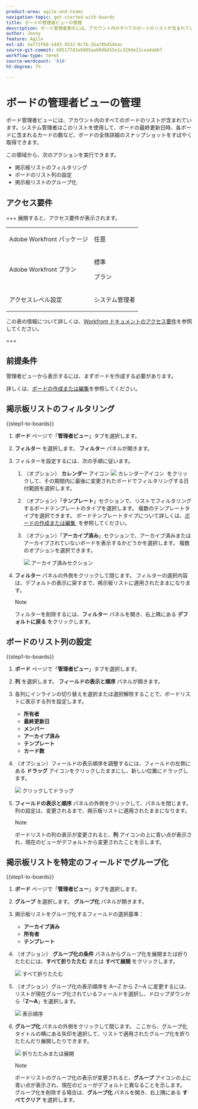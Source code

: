 ```yaml
---
product-area: agile-and-teams
navigation-topic: get-started-with-boards
title: ボードの管理者ビューの管理
description: ボード管理者表示には、アカウント内のすべてのボードのリストが含まれています。システム管理者はこれを使用して、ボードの詳細全体のクイックスナップショットを取得できます。
author: Jenny
feature: Agile
exl-id: 4a7f2f68-14d2-4532-8c76-2ba78b45deac
source-git-commit: 685177d3a8485aa60d8455e1c329de21cea4abb7
workflow-type: tm+mt
source-wordcount: '618'
ht-degree: 7%

---
```


# ボードの管理者ビューの管理

ボード管理者ビューには、アカウント内のすべてのボードのリストが含まれています。システム管理者はこのリストを使用して、ボードの最終更新日時、各ボードに含まれるカードの数など、ボードの全体詳細のスナップショットをすばやく取得できます。

この領域から、次のアクションを実行できます。

* 掲示板リストのフィルタリング
* ボードのリスト列の設定
* 掲示板リストのグループ化

## アクセス要件

+++ 展開すると、アクセス要件が表示されます。

<table style="table-layout:auto"> 
 <col> 
 </col> 
 <col> 
 </col> 
 <tbody> 
  <tr> 
   <td role="rowheader">Adobe Workfront パッケージ</td> 
   <td> <p>任意</p> </td> 
  </tr> 
  <tr> 
   <td role="rowheader">Adobe Workfront プラン</td> 
   <td> <p>標準</p>
        <p> プラン </p></td> 
  </tr> 
    <tr> 
   <td role="rowheader">アクセスレベル設定</td> 
   <td> <p>システム管理者 </p>
        </td> 
  </tr> 
 </tbody> 
</table>

この表の情報について詳しくは、[Workfront ドキュメントのアクセス要件](/help/quicksilver/administration-and-setup/add-users/access-levels-and-object-permissions/access-level-requirements-in-documentation.md)を参照してください。

+++

## 前提条件

管理者ビューから表示するには、まずボードを作成する必要があります。

詳しくは、[ボードの作成または編集](/help/quicksilver/agile/get-started-with-boards/create-edit-board.md)を参照してください。

## 掲示板リストのフィルタリング

{{step1-to-boards}}

1. **ボード** ページで「**管理者ビュー**」タブを選択します。

1. **フィルター** を選択します。 **フィルター** パネルが開きます。

1. フィルターを設定するには、次の手順に従います。

   1. （オプション） **カレンダー** アイコン ![&#x200B; カレンダーアイコン &#x200B;](assets/calendar-icon.png) をクリックして、その期間内に最後に変更されたボードでフィルタリングする日付範囲を選択します。

   1. （オプション）「**テンプレート**」セクションで、リストでフィルタリングするボードテンプレートのタイプを選択します。 複数のテンプレートタイプを選択できます。
ボードテンプレートタイプについて詳しくは、[&#x200B; ボードの作成または編集 &#x200B;](/help/quicksilver/agile/get-started-with-boards/create-edit-board.md) を参照してください。

   1. （オプション）「**アーカイブ済み**」セクションで、アーカイブ済みまたはアーカイブされていないボードを表示するかどうかを選択します。 複数のオプションを選択できます。

      ![&#x200B; アーカイブ済みセクション &#x200B;](assets/is-archived-section.png)

1. **フィルター** パネルの外側をクリックして閉じます。 フィルターの選択内容は、デフォルトの表示に戻すまで、掲示板リストに適用されたままになります。

   >[!NOTE]
   >
   >フィルターを削除するには、**フィルター** パネルを開き、右上隅にある **デフォルトに戻る** をクリックします。

## ボードのリスト列の設定

{{step1-to-boards}}

1. **ボード** ページで「**管理者ビュー**」タブを選択します。

1. **列** を選択します。 **フィールドの表示と順序** パネルが開きます。

1. 各列にインラインの切り替えを選択または選択解除することで、ボードリストに表示する列を設定します。

   * **所有者**
   * **最終更新日**
   * **メンバー**
   * **アーカイブ済み**
   * **テンプレート**
   * **カード数**

1. （オプション）フィールドの表示順序を調整するには、フィールドの左側にある **ドラッグ** アイコンをクリックしたままにし、新しい位置にドラッグします。

   ![&#x200B; クリックしてドラッグ &#x200B;](assets/click-and-drag.png)

1. **フィールドの表示と順序** パネルの外側をクリックして、パネルを閉じます。 列の設定は、変更されるまで、掲示板リストに適用されたままになります。

   >[!NOTE]
   >
   > ボードリストの列の表示が変更されると、**列** アイコンの上に青い点が表示され、現在のビューがデフォルトから変更されたことを示します。

## 掲示板リストを特定のフィールドでグループ化

{{step1-to-boards}}

1. **ボード** ページで「**管理者ビュー**」タブを選択します。

1. **グループ** を選択します。 **グループ化** パネルが開きます。

1. 掲示板リストをグループ化するフィールドの選択基準：

   * **アーカイブ済み**
   * **所有者**
   * **テンプレート**

1. （オプション） **グループ化の条件** パネルからグループ化を展開または折りたたむには、**すべて折りたたむ** または **すべて展開** をクリックします。

   ![&#x200B; すべて折りたたむ &#x200B;](assets/collapse-all.png)

1. （オプション）グループ化の表示順序を A～Z から Z～A に変更するには、リストが現在グループ化されているフィールドを選択し、ドロップダウンから「**Z～A**」を選択します。

   ![&#x200B; 表示順序 &#x200B;](assets/display-by-order.png)

1. **グループ化** パネルの外側をクリックして閉じます。 ここから、グループ化タイトルの横にある矢印を選択して、リストで適用されたグループ化を折りたたんだり展開したりできます。

   ![&#x200B; 折りたたみまたは展開 &#x200B;](assets/collapse-or-expand.png)

   >[!NOTE]
   >   
   >ボードリストのグループ化の表示が変更されると、**グループ** アイコンの上に青い点が表示され、現在のビューがデフォルトと異なることを示します。<br>
   >グループ化を削除する場合は、**グループ化** パネルを開き、右上隅にある **すべてクリア** を選択します。
